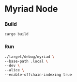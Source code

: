 # Myriad Node

### Build

```bash
cargo build
```

### Run

```bash
./target/debug/myriad \
--base-path .local \
--dev \
--alice \
--enable-offchain-indexing true
```
